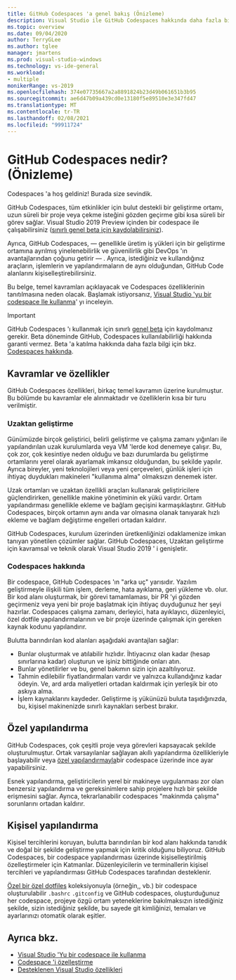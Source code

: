 ```yaml
---
title: GitHub Codespaces 'a genel bakış (Önizleme)
description: Visual Studio ile GitHub Codespaces hakkında daha fazla bilgi edinin ve geliştirme ortamınızı buluta genişletmenize nasıl yardımcı olabileceğini öğrenin.
ms.topic: overview
ms.date: 09/04/2020
author: TerryGLee
ms.author: tglee
manager: jmartens
ms.prod: visual-studio-windows
ms.technology: vs-ide-general
ms.workload:
- multiple
monikerRange: vs-2019
ms.openlocfilehash: 374e07735667a2a8891824b23d49b061651b3b95
ms.sourcegitcommit: ae6d47b09a439cd0e13180f5e89510e3e347fd47
ms.translationtype: MT
ms.contentlocale: tr-TR
ms.lasthandoff: 02/08/2021
ms.locfileid: "99911724"
---
```

# <a name="what-is-github-codespaces-preview"></a>GitHub Codespaces nedir? (Önizleme)

Codespaces 'a hoş geldiniz! Burada size sevindik.

GitHub Codespaces, tüm etkinlikler için bulut destekli bir geliştirme ortamı, uzun süreli bir proje veya çekme isteğini gözden geçirme gibi kısa süreli bir görev sağlar. Visual Studio 2019 Preview içinden bir codespace ile çalışabilirsiniz ([sınırlı genel beta için kaydolabilirsiniz](https://github.com/features/codespaces/signup-vs)).

Ayrıca, GitHub Codespaces, &mdash; genellikle üretim iş yükleri için bir geliştirme ortamına ayrılmış yinelenebilirlik ve güvenilirlik gibi DevOps 'ın avantajlarından çoğunu getirir &mdash; . Ayrıca, istediğiniz ve kullandığınız araçların, işlemlerin ve yapılandırmaların de aynı olduğundan, GitHub Code alanlarını kişiselleştirebilirsiniz.

Bu belge, temel kavramları açıklayacak ve Codespaces özelliklerinin tanıtılmasına neden olacak. Başlamak istiyorsanız, [Visual Studio 'yu bir codespace Ile kullanma](use-visual-studio-with-codespaces.md)' yı inceleyin.

> [!IMPORTANT]
> GitHub Codespaces 'ı kullanmak için sınırlı [genel beta](https://github.com/features/codespaces/signup-vs) için kaydolmanız gerekir. Beta döneminde GitHub, Codespaces kullanılabilirliği hakkında garanti vermez. Beta 'a katılma hakkında daha fazla bilgi için bkz. [Codespaces hakkında](https://docs.github.com/github/developing-online-with-codespaces/about-codespaces#joining-the-beta).

## <a name="concepts-and-features"></a>Kavramlar ve özellikler

GitHub Codespaces özellikleri, birkaç temel kavramın üzerine kurulmuştur. Bu bölümde bu kavramlar ele alınmaktadır ve özelliklerin kısa bir turu verilmiştir.

### <a name="remote-development"></a>Uzaktan geliştirme

Günümüzde birçok geliştirici, belirli geliştirme ve çalışma zamanı yığınları ile yapılandırılan uzak kurulumlarda veya VM 'lerde kod denemeye çalışır. Bu, çok zor, çok kesintiye neden olduğu ve bazı durumlarda bu geliştirme ortamlarını yerel olarak ayarlamak imkansız olduğundan, bu şekilde yapılır. Ayrıca bireyler, yeni teknolojileri veya yeni çerçeveleri, günlük işleri için ihtiyaç duydukları makineleri "kullanıma alma" olmaksızın denemek ister.

Uzak ortamları ve uzaktan özellikli araçları kullanarak geliştiricilere güçlendirirken, genellikle makine yönetiminin ek yükü vardır. Ortam yapılandırması genellikle ekleme ve bağlam geçişini karmaşıklaştırır. GitHub Codespaces, birçok ortamın aynı anda var olmasına olanak tanıyarak hızlı ekleme ve bağlam değiştirme engelleri ortadan kaldırır. 

GitHub Codespaces, kurulum üzerinden üretkenliğinizi odaklamenize imkan tanıyan yönetilen çözümler sağlar. GitHub Codespaces, Uzaktan geliştirme için kavramsal ve teknik olarak Visual Studio 2019 ' i genişletir. 

### <a name="about-codespaces"></a>Codespaces hakkında

Bir codespace, GitHub Codespaces 'ın "arka uç" yarısıdır. Yazılım geliştirmeyle ilişkili tüm işlem, derleme, hata ayıklama, geri yükleme vb. olur. Bir kod alanı oluşturmak, bir görevi tamamlaması, bir PR 'yi gözden geçirmeniz veya yeni bir proje başlatmak için ihtiyaç duyduğunuz her şeyi hazırlar. Codespaces çalışma zamanı, derleyici, hata ayıklayıcı, düzenleyici, özel dotfile yapılandırmalarının ve bir proje üzerinde çalışmak için gereken kaynak kodunu yapılandırır.

Bulutta barındırılan kod alanları aşağıdaki avantajları sağlar:

- Bunlar oluşturmak ve atılabilir hızlıdır. İhtiyacınız olan kadar (hesap sınırlarına kadar) oluşturun ve işiniz bittiğinde onları atın.
- Bunlar yönetilirler ve bu, genel bakımın sizin için azaltılıyoruz.
- Tahmin edilebilir fiyatlandırmaları vardır ve yalnızca kullandığınız kadar ödeyin. Ve, ard arda maliyetleri ortadan kaldırmak için yerleşik bir oto askıya alma.
- İşlem kaynaklarını kaydeder. Geliştirme iş yükünüzü buluta taşıdığınızda, bu, kişisel makinenizde sınırlı kaynakları serbest bırakır.

## <a name="custom-configuration"></a>Özel yapılandırma

GitHub Codespaces, çok çeşitli proje veya görevleri kapsayacak şekilde oluşturulmuştur. Ortak varsayılanlar sağlayan akıllı yapılandırma özellikleriyle başlayabilir veya [özel yapılandırmayla](customize-codespaces.md)bir codespace üzerinde ince ayar yapabilirsiniz.

Esnek yapılandırma, geliştiricilerin yerel bir makineye uygulanması zor olan benzersiz yapılandırma ve gereksinimlere sahip projelere hızlı bir şekilde erişmesini sağlar. Ayrıca, tekrarlanabilir codespaces "makinmda çalışma" sorunlarını ortadan kaldırır.

## <a name="personal-configuration"></a>Kişisel yapılandırma

Kişisel tercihlerini koruyan, bulutta barındırılan bir kod alanı hakkında tanıdık ve doğal bir şekilde geliştirme yapmak için kritik olduğunu biliyoruz. GitHub Codespaces, bir codespace yapılandırması üzerinde kişiselleştirilmiş özelleştirmeler için Katmanlar. Düzenleyicilerin ve terminallerin kişisel tercihleri ve yapılandırması GitHub Codespaces tarafından desteklenir.

[Özel bir özel dotfiles](https://docs.github.com/github/developing-online-with-codespaces/personalizing-codespaces-for-your-account) koleksiyonuyla (örneğin,, vb.) bir codespace oluşturulabilir `.bashrc` `.gitconfig` ve GitHub codespaces, oluşturduğunuz her codespace, projeye özgü ortam yeteneklerine bakılmaksızın istediğiniz şekilde, sizin istediğiniz şekilde, bu sayede git kimliğinizi, temaları ve ayarlarınızı otomatik olarak eşitler.

## <a name="see-also"></a>Ayrıca bkz.

* [Visual Studio 'Yu bir codespace ile kullanma](use-visual-studio-with-codespaces.md)
* [Codespace 'i özelleştirme](customize-codespaces.md)
* [Desteklenen Visual Studio özellikleri](supported-features-codespaces.md)
